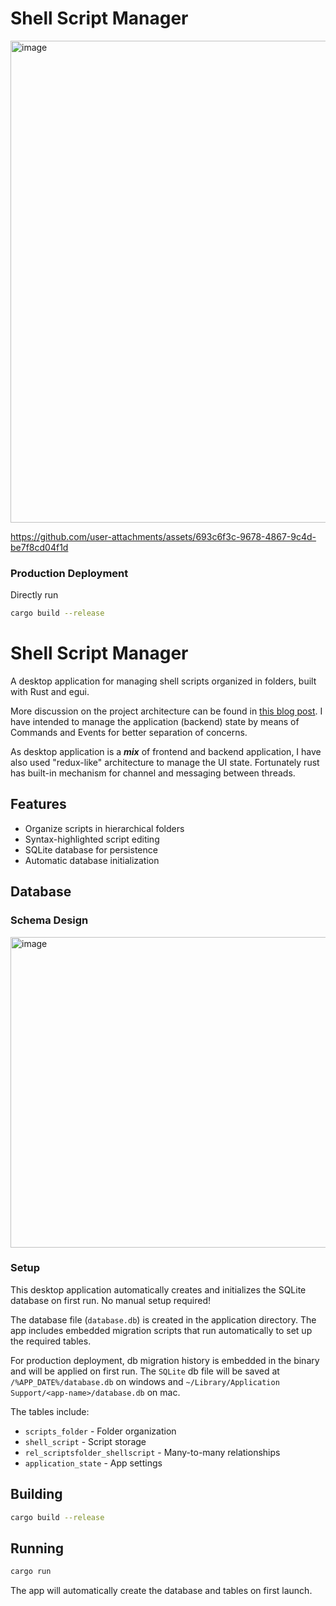 # Shell Script Manager

<img width="1190" height="771" alt="image" src="https://github.com/user-attachments/assets/e6ba069a-150f-44bc-acec-fe19b548c503" />

https://github.com/user-attachments/assets/693c6f3c-9678-4867-9c4d-be7f8cd04f1d



### Production Deployment

Directly run

```bash
cargo build --release
```

# Shell Script Manager

A desktop application for managing shell scripts organized in folders, built with Rust and egui.

More discussion on the project architecture can be found in [this blog post](https://machingclee.github.io/blog/article/Study-Notes-of-egui-Part-I-Architecture-of-egui-Application). I have intended to manage the
application (backend) state by means of Commands and Events for better separation of concerns.

As desktop application is a ***mix*** of frontend and backend application, I have also used "redux-like" architecture to
manage the UI state. Fortunately rust has built-in mechanism for channel and messaging between threads.

## Features

- Organize scripts in hierarchical folders
- Syntax-highlighted script editing
- SQLite database for persistence
- Automatic database initialization

## Database 

### Schema Design

<img width="708" height="497" alt="image" src="https://github.com/user-attachments/assets/bd10c18d-2eb8-4060-a6f9-79eccedc0855" />


### Setup 
This desktop application automatically creates and initializes the SQLite database on first run. No manual setup
required!

The database file (`database.db`) is created in the application directory. The app includes embedded migration
scripts that run automatically to set up the required tables.

For production deployment, db migration history is embedded in the binary and will be applied on first run. The `SQLite`
db
file will be saved at
`/%APP_DATE%/database.db` on windows and `~/Library/Application Support/<app-name>/database.db` on mac.

The tables include:

- `scripts_folder` - Folder organization
- `shell_script` - Script storage
- `rel_scriptsfolder_shellscript` - Many-to-many relationships
- `application_state` - App settings

## Building

```bash
cargo build --release
```

## Running

```bash
cargo run
```

The app will automatically create the database and tables on first launch.

